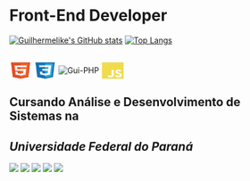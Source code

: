 # Front-End Developer
[![Guilhermelike's GitHub stats](https://github-readme-stats.vercel.app/api?username=guilhermelike&count_private=true&show_icons=true&theme=midnight-purple)](https://github.com/guilhermelike/github-readme-stats)
[![Top Langs](https://github-readme-stats.vercel.app/api/top-langs/?username=guilhermelike&theme=midnight-purple)](https://github.com/guilhermelike/github-readme-stats)
<div style="display: inline_block"><br>
  <img align="center" alt="Gui-HTML" height="30" width="40" src="https://raw.githubusercontent.com/devicons/devicon/master/icons/html5/html5-original.svg">
  <img align="center" alt="Gui-CSS" height="30" width="40" src="https://raw.githubusercontent.com/devicons/devicon/master/icons/css3/css3-original.svg">
  <img align="center" alt="Gui-PHP" height="30" width="40" src="https://cdn.jsdelivr.net/gh/devicons/devicon/icons/php/php-original.svg" />
  <img align="center" alt="Gui-Js" height="30" width="40" src="https://raw.githubusercontent.com/devicons/devicon/master/icons/javascript/javascript-plain.svg">
          
</div>

##  Cursando Análise e Desenvolvimento de Sistemas na
##   ***Universidade Federal do Paraná***
 
<div> 
  <a href="https://instagram.com/guilhermelike" target="_blank"><img src="https://img.shields.io/badge/-Instagram-%23E4405F?style=for-the-badge&logo=instagram&logoColor=white" target="_blank"></a>
  <a href = "mailto:gfbatista1gmail.com"><img src="https://img.shields.io/badge/-Gmail-%23333?style=for-the-badge&logo=gmail&logoColor=white" target="_blank"></a>
  <a href="[https://www.linkedin.com/in/guilherme-franco-batista-878277219/]" target="_blank"><img src="https://img.shields.io/badge/-LinkedIn-%230077B5?style=for-the-badge&logo=linkedin&logoColor=white" target="_blank"></a> 
  <a href = "https://open.spotify.com/user/pbaaad0sh4s76v8dimb25guwm"> <img src="https://img.shields.io/badge/Spotify-1ED760?&style=for-the-badge&logo=spotify&logoColor=white" target="_blanck"></a>
  <a href = "https://steamcommunity.com/id/ixquilocs/"> <img src="(https://img.shields.io/badge/Steam-000000?style=for-the-badge&logo=steam&logoColor=white)" target="_blanck"></a>
  
</div>
